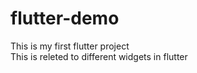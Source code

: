 # flutter-demo
This is my first flutter project
<br>
This is releted to different widgets in flutter
